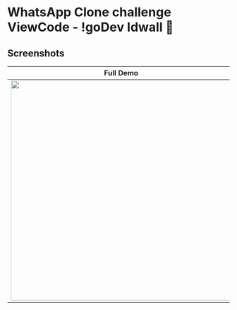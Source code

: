 # WhatsApp Clone challenge ViewCode - !goDev Idwall 🚀



## Screenshots
| Full Demo | Screenshot1 | Screenshot2 | Screenshot3 |
| :---: | :---: | :---: | :---: |
| <img src="https://user-images.githubusercontent.com/29764688/160461264-e949021e-8fd5-424e-b24d-b5a6c34761e2.gif" height=500/> | <img src="https://user-images.githubusercontent.com/29764688/160461340-8cb4e76d-6dad-4aea-a543-798e54843cce.png" height=500/> | <img src="https://user-images.githubusercontent.com/29764688/160462702-4ecee34d-7b4c-4971-aa7e-91df75c00ac1.png" height=500/> | <img src="https://user-images.githubusercontent.com/29764688/160463607-24eb26aa-1398-4581-9a9e-fdc244a6b994.gif" height=500/> |
